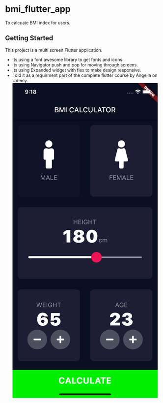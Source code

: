 # bmi_flutter_app

To calcuate BMI index for users.

## Getting Started

This project is a multi screen Flutter application.

- Its using a font awesome library to get fonts and icons.
- Its using Navigator push and pop for moving through screens.
- Its using Expanded widget with flex to make design responsive.
- I did it as a requirment part of the complete flutter course by Angeila on Udemy.
![Screenshot](bmi.png)
